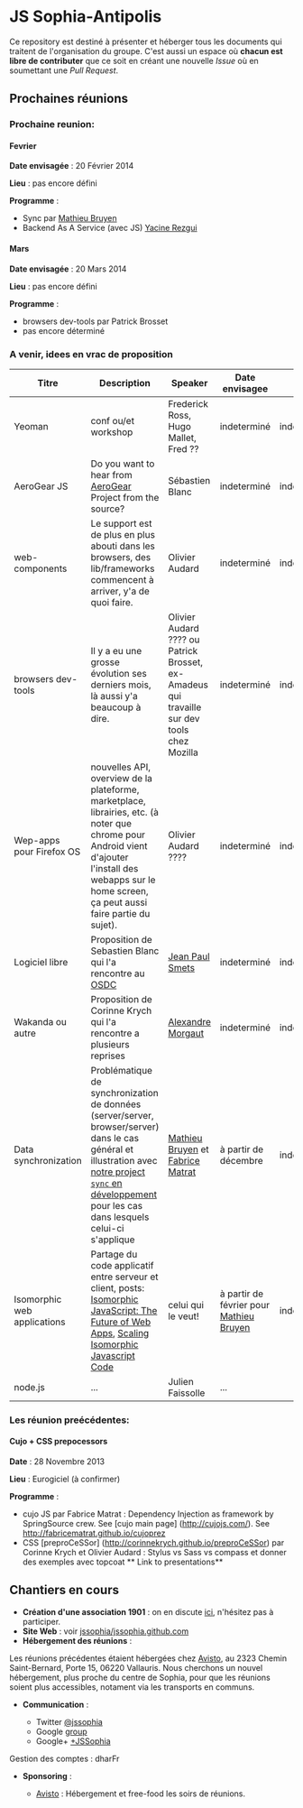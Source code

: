 JS Sophia-Antipolis
===================

Ce repository est destiné à présenter et héberger tous les documents qui traitent de l'organisation du groupe. 
C'est aussi un espace où **chacun est libre de contributer** que ce soit en créant une nouvelle _Issue_ où en soumettant une _Pull Request_.


Prochaines réunions
-----------------

### Prochaine reunion: 

#### Fevrier
**Date envisagée** : 20 Février 2014

**Lieu** : pas encore défini

**Programme** : 

 - Sync par [Mathieu Bruyen](https://twitter.com/mathbruyen) 
 - Backend As A Service (avec JS) [Yacine Rezgui](https://github.com/yrezgui)

#### Mars
**Date envisagée** : 20 Mars 2014

**Lieu** : pas encore défini

**Programme** : 

 - browsers dev-tools par Patrick Brosset
 - pas encore déterminé

### A venir, idees en vrac de proposition


| Titre        | Description           | Speaker  | Date envisagee | Lieu |
| ------------- |-------------| -----|-----|-----|
| Yeoman |conf ou/et workshop | Frederick Ross, Hugo Mallet, Fred ?? | indeterminé |indeterminé |
| AeroGear JS | Do you want to hear from [AeroGear](http://aerogear.org/) Project from the source? | Sébastien Blanc | indeterminé |indeterminé |
| web-components | Le support est de plus en plus abouti dans les browsers, des lib/frameworks commencent à arriver, y'a de quoi faire.| Olivier Audard | indeterminé |indeterminé |
| browsers dev-tools | Il y a eu une grosse évolution ses derniers mois, là aussi y'a beaucoup à dire. | Olivier Audard ???? ou Patrick Brosset, ex-Amadeus qui travaille sur dev tools chez Mozilla | indeterminé |indeterminé |
| Wep-apps pour Firefox OS | nouvelles API, overview de la plateforme, marketplace, librairies, etc. (à noter que chrome pour Android vient d'ajouter l'install des webapps sur le home screen, ça peut aussi faire partie du sujet).| Olivier Audard ????  | indeterminé |indeterminé |
| Logiciel libre| Proposition de Sebastien Blanc qui l'a rencontre au [OSDC](http://osdc.fr/) | [Jean Paul Smets](http://10ans.dysruptiv.org/p/jean-paul-smets-ceo-nexedi.html)|indeterminé|indeterminé|
| Wakanda ou autre | Proposition de Corinne Krych qui l'a rencontre a plusieurs reprises| [Alexandre Morgaut](https://twitter.com/amorgaut)|indeterminé|indeterminé| 
| Data synchronization | Problématique de synchronization de données (server/server, browser/server) dans le cas général et illustration avec [notre project `sync` en développement](https://github.com/3musket33rs/sync) pour les cas dans lesquels celui-ci s'applique | [Mathieu Bruyen](https://twitter.com/mathbruyen) et [Fabrice Matrat](https://twitter.com/fabricematrat) | à partir de décembre |indeterminé| 
| Isomorphic web applications | Partage du code applicatif entre serveur et client, posts: [Isomorphic JavaScript: The Future of Web Apps](http://nerds.airbnb.com/isomorphic-javascript-future-web-apps/), [Scaling Isomorphic Javascript Code](http://blog.nodejitsu.com/scaling-isomorphic-javascript-code) | celui qui le veut! | à partir de février pour [Mathieu Bruyen](https://twitter.com/mathbruyen) |indeterminé| 
| node.js | ... | Julien Faissolle | ...| 

### Les réunion preécédentes: 
#### Cujo + CSS prepocessors
**Date** : 28 Novembre 2013

**Lieu** : Eurogiciel (à confirmer)

**Programme** : 

 - cujo JS par Fabrice Matrat : Dependency Injection as framework by SpringSource crew. See [cujo main page] (http://cujojs.com/). See http://fabricematrat.github.io/cujoprez
 - CSS [preproCeSSor] (http://corinnekrych.github.io/preproCeSSor) par Corinne Krych et Olivier Audard : Stylus vs Sass vs compass et donner des exemples avec topcoat
** Link to presentations**


Chantiers en cours
------------------

 - **Création d'une association 1901** : on en discute [ici](https://github.com/jssophia/organisation/issues/1), n'hésitez pas à participer.
 - **Site Web** : voir [jssophia/jssophia.github.com](https://github.com/jssophia/jssophia.github.com)
 - **Hébergement des réunions** : 

Les réunions précédentes étaient hébergées chez [Avisto](http://www.avisto.com), au 2323 Chemin Saint-Bernard, Porte 15, 06220 Vallauris. Nous cherchons un nouvel hébergement, plus proche du centre de Sophia, pour que les réunions soient plus accessibles, notament via les transports en communs. 

 - **Communication** :

   - Twitter [@jssophia](https://twitter.com/jssophia)
   - Google [group](http://groups.google.com/group/jssophia)
   - Google+ [+JSSophia](https://plus.google.com/u/0/b/114956544048074189590)

Gestion des comptes : dharFr

 - **Sponsoring** :
 
   - [Avisto](http://www.avisto.com) : Hébergement et free-food les soirs de réunions. 
